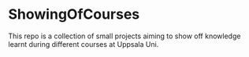 # ShowingOfCourses
This repo is a collection of small projects aiming to show off knowledge learnt during different courses at Uppsala Uni.
